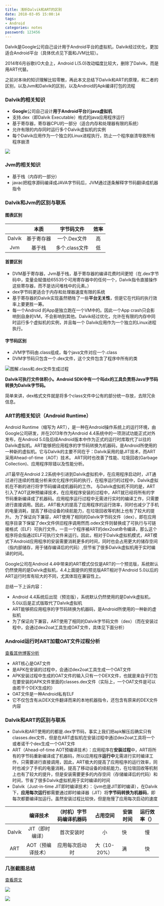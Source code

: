 ```yaml
---
title: 浅析Dalvik和ART的区别
date: 2018-03-05 15:00:14
tags: 
- Android
categories: notes
password: 123456
---
```


Dalvik是Google公司自己设计用于Android平台的虚拟机，Dalvik经过优化，更加适合Android平台（具体优点见下面和JVM比较）。

2014年6月谷歌I/O大会上，Android L(5.0)改动幅度比较大，删除了Dalvik，而是用ART代替。

之前对本块的知识理解比较零散，再此本文总结下Dalvik和ART的原理，和二者的区别，以及Jvm和Dalvik的区别，以及Android的Apk编译打包的流程

<!--more-->

### Dalvik的相关知识

- **Google**公司自己设计**用于Android平台**的**java虚拟机**
- 支持.dex（即Dalvik Executable）格式的java应用程序运行
- 基于寄存器，寄存器CPU的一部分（适合内存和处理器有限的系统）
- 允许有限的内存同时运行多个Dalvik虚拟机的实例
- 每个Dalvik应用作为一个独立的Linux进程执行，防止一个程序崩溃导致所有程序崩溃

![](https://ws1.sinaimg.cn/large/006tNc79ly1fp1zktmabmj30hm0r6780.jpg)

### Jvm的相关知识

- 基于栈（内存的一部分）
- javac把程序源码编译成JAVA字节码后，JVM通过逐条解释字节码翻译成机器指令

### Dalvik和Jvm的区别与联系

#### 图表区别

|        |  本质   |   字节码文件    |  效率  |
| :----: | :---: | :--------: | :--: |
| Dalvik | 基于寄存器 |  一个.Dex文件  |  高   |
|  Jvm   |  基于栈  | 多个.class文件 |  低   |

#### 首要区别

- DVM基于寄存器，Jvm基于栈，基于寄存器的编译花费时间更短（在.dex字节码中，变量会赋值给65535个可用寄存器中的任何一个，Dalvik指令直接操作这些寄存器，而不是访问堆栈中的元素。）
- dex字节码更适合于内存和处理器速度有限的系统
- 基于寄存器的Dalvik实现虽然牺牲了一些**平台无关性**，但是它在代码的执行效率上要更胜一筹。
- 每一个Android 的App是独立跑在一个VM中的。因此一个App crash只会影响到自身的VM，不会影响到其他。Dalvik经过优化，允许在有限的内存中同时运行多个虚拟机的实例，并且每一个 Dalvik应用作为一个独立的Linux进程执行。

#### 字节码区别

- JVM字节码由.class组成，每个java文件对应一个.class
- DVM字节码只包含一个.dex文件，这个文件包含了程序中所有的类

![图解.class和.dex文件生成过程](https://ws1.sinaimg.cn/large/006tNc79ly1fp1zfxzxttj30jq0o8tau.jpg)

**Dalvik可执行文件体积小。Android SDK中有一个叫dx的工具负责将Java字节码转换为Dalvik字节码。**

简单来讲，dex格式文件就是将多个class文件中公有的部分统一存放，去除冗余信息。

### ART的相关知识（Android Runtime）

Android Runtime（缩写为 ART），是一种在Android操作系统上的运行环境，由Google公司研发，并在2013年作为Android 4.4系统中的一项测试功能正式对外发布，在Android 5.0及后续Android版本中作为正式的运行时库取代了以往的Dalvik虚拟机。ART能够把应用程序的字节码转换为机器码，是Android所使用的一种新的虚拟机。它与Dalvik的主要不同在于：Dalvik采用的是JIT技术，而ART采用Ahead-of-time（AOT）技术。 ART同时也改善了性能、垃圾回收(Garbage Collection)、应用程序除错以及性能分析。

JIT最早在Android 2.2系统中引进到Dalvik虚拟机中，在应用程序启动时，JIT通过进行连续的性能分析来优化程序代码的执行，在程序运行的过程中，Dalvik虚拟机在不断的进行将字节码编译成机器码的工作。 与Dalvik虚拟机不同的是，ART引入了AOT这种预编译技术，在应用程序安装的过程中，ART就已经将所有的字节码重新编译成了机器码。应用程序运行过程中无需进行实时的编译工作，只需要进行直接调用。因此，ART极大的提高了应用程序的运行效率，同时也减少了手机的电量消耗，提高了移动设备的续航能力，在垃圾回收等机制上也有了较大的提升。 为了保证向下兼容，ART使用了相同的Dalvik字节码文件（dex），即在应用程序目录下保留了dex文件供旧程序调用然而.odex文件则替换成了可执行与可链接格式（ELF）可执行文件。一旦一个程序被ART的dex2oat命令编译，那么这个程序将会指通过ELF可执行文件来运行。因此，相对于Dalvik虚拟机模式，ART模式下Android应用程序的安装需要消耗更多的时间，同时也会占用更大的储存空间（指内部储存，用于储存编译后的代码）,但节省了很多Dalvik虚拟机用于实时编译的时间。

Google公司在Android 4.4中带来的ART模式仅仅是ART的一个预览版，系统默认仍然使用的是Dalvik虚拟机，4.4上面提供的预览版ART相对于Android 5.0以后的ART运行时库有较大的不同，尤其体现在兼容性上。

总结一下上诉内容：

- Android 4.4系统后出现（预览版），系统默认仍然使用的是Dalvik虚拟机，5.0以后是正式版取代了Dalvik虚拟机
- ART能够把应用程序的字节码转换为机器码，是Android所使用的一种新的虚拟机
- 为了保证向下兼容，ART使用了相同的Dalvik字节码文件（dex）（而在安装过程中，会通过dex2oat工具生成OAT文件，具体见下面分析）

### Android运行时ART加载OAT文件过程分析

[查看其他博客分析](http://blog.csdn.net/luoshengyang/article/details/39307813)

- ART核心是OAT文件
- 是APK在安装的过程中，会通过dex2oat工具生成一个OAT文件
-  APK安装过程中生成的OAT文件的输入只有一个DEX文件，也就是来自于打包在要安装的APK文件里面的classes.dex文件（实际上，一个OAT文件是可以由若干个DEX生成的）
- OAT文件是一种Android私有ELF
- 它不仅包含有从DEX文件翻译而来的本地机器指令，还包含有原来的DEX文件内容

### Dalvik和ART的区别与联系

- Dalvik和ART使用的的都是.dex字节码，事实上我们把apk解压后确实只有classes.dex文件，但是在ART虚拟机在安装过程中通过dex2oat工具将一个或者诺干个dex生成一个OAT文件
- ART（Ahead-of-time   AOT预编译技术）：应用程序在**安装过程**中，ART将所有的字节码重新编译成了机器码，所以应用程序**运行中**无需进行实时编译工作，只需要进行直接调用，因此，ART极大的提高了应用程序的运行效率，同时也减少了手机的电量消耗，提高了移动设备的续航能力，在垃圾回收等机制上也有了较大的提升，但是安装需要更多的内存空间（存储编译后的代码）和时间，节省了很多Dalvik虚拟机用于实时编译的时间
- Dalvik（Just-in-time  JIT即时编译技术）：（jvm也是JIT即时编译），在Dalvik下，**应用每次运行**都需要通过即时编译器（JIT）将**字节码转换为机器码**，即每次都要编译加运行。虽然安装过程比较快，但是拖慢了应用每次启动的速度

|        |    编译技术    | （时机）字节码编译机器码 |   占用空间    | 安装时间 | 运行效率（） |
| :----: | :--------: | :----------: | :-------: | ---- | :----: |
| Dalvik | JIT（即时编译）  |    首次安装时     |     小     | 快    |   慢    |
|  ART   | AOT（预编译技术） |   应用每次启动时    | 大（10-20%） | 满    |   快    |

### 几张截图总结

[查看原文](http://blog.csdn.net/jason0539/article/details/50440669)

![](https://ws1.sinaimg.cn/large/006tNc79ly1fp230bcp69j31ie11m4e4.jpg)

![](https://ws3.sinaimg.cn/large/006tKfTcgy1fp230q7envj31hw0l277h.jpg)